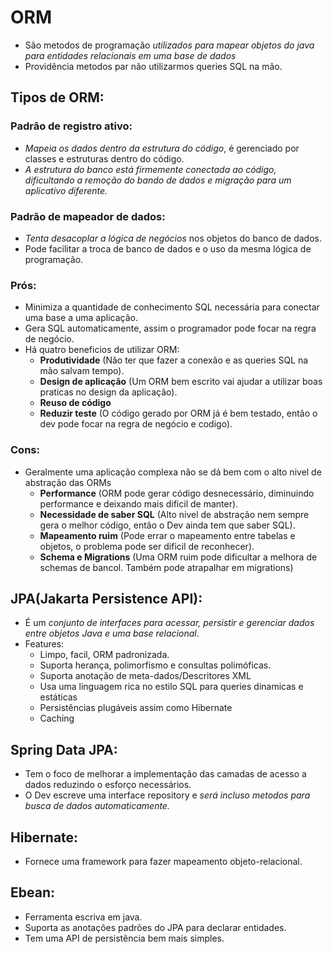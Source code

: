 # ORM

- São metodos de programação *utilizados para mapear objetos do java para entidades relacionais em uma base de dados*
- Providência metodos par não utilizarmos queries SQL na mão.

## Tipos de ORM:

### Padrão de registro ativo:

- *Mapeia os dados dentro da estrutura do código*, é gerenciado por classes e estruturas dentro do código.
- *A estrutura do banco está firmemente conectada ao código, dificultando a remoção do bando de dados e migração para um
  aplicativo diferente.*

### Padrão de mapeador de dados:

- *Tenta desacoplar a lógica de negócios* nos objetos do banco de dados.
- Pode facilitar a troca de banco de dados e o uso da mesma lógica de programação.

### Prós:

- Minimiza a quantidade de conhecimento SQL necessária para conectar uma base a uma aplicação.
- Gera SQL automaticamente, assim o programador pode focar na regra de negócio.
- Há quatro beneficios de utilizar ORM:
    - **Produtividade** (Não ter que fazer a conexão e as queries SQL na mão salvam tempo).
    - **Design de aplicação** (Um ORM bem escrito vai ajudar a utilizar boas praticas no design da aplicação).
    - **Reuso de código**
    - **Reduzir teste** (O código gerado por ORM já é bem testado, então o dev pode focar na regra de negócio e codigo).

### Cons:

- Geralmente uma aplicação complexa não se dá bem com o alto nivel de abstração das ORMs
    - **Performance** (ORM pode gerar código desnecessário, diminuindo performance e deixando mais dificil de manter).
    - **Necessidade de saber SQL** (Alto nivel de abstração nem sempre gera o melhor código, então o Dev ainda tem que
      saber SQL).
    - **Mapeamento ruim** (Pode errar o mapeamento entre tabelas e objetos, o problema pode ser dificil de reconhecer).
    - **Schema e Migrations** (Uma ORM ruim pode dificultar a melhora de schemas de bancol. Também pode atrapalhar em
      migrations)

## JPA(Jakarta Persistence API):
- É um *conjunto de interfaces para acessar, persistir e gerenciar dados entre objetos Java e uma base relacional*.
- Features:
  - Limpo, facil, ORM padronizada.
  - Suporta herança, polimorfismo e consultas polimóficas.
  - Suporta anotação de meta-dados/Descritores XML
  - Usa uma linguagem rica no estilo SQL para queries dinamicas e estáticas
  - Persistências plugáveis assim como Hibernate
  - Caching

## Spring Data JPA:
- Tem o foco de melhorar a implementação das camadas de acesso a dados reduzindo o esforço necessários.
- O Dev escreve uma interface repository e *será incluso metodos para busca de dados automaticamente.*

## Hibernate:
- Fornece uma framework para fazer mapeamento objeto-relacional.

## Ebean:
- Ferramenta escriva em java.
- Suporta as anotações padrões do JPA para declarar entidades.
- Tem uma API de persistência bem mais simples.